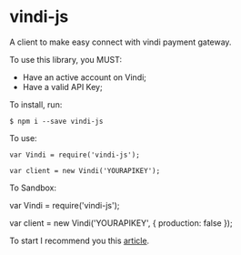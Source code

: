 # vindi-js
A client to make easy connect with vindi payment gateway.


To use this library, you MUST:
* Have an active account on Vindi;
* Have a valid API Key;

To install, run:
```
$ npm i --save vindi-js
```

To use:
```
var Vindi = require('vindi-js');

var client = new Vindi('YOURAPIKEY');
```

To Sandbox:

var Vindi = require('vindi-js');

var client = new Vindi('YOURAPIKEY', { production: false });

To start I recommend you this [article](https://atendimento.vindi.com.br/hc/pt-br/articles/203020644).
